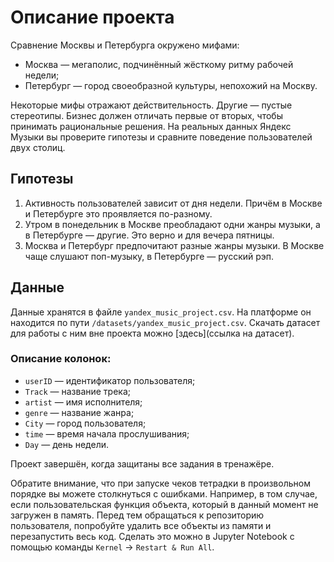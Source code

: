 # Описание проекта

Сравнение Москвы и Петербурга окружено мифами:
- Москва — мегаполис, подчинённый жёсткому ритму рабочей недели;
- Петербург — город своеобразной культуры, непохожий на Москву.

Некоторые мифы отражают действительность. Другие — пустые стереотипы. Бизнес должен отличать первые от вторых, чтобы принимать рациональные решения. На реальных данных Яндекс Музыки вы проверите гипотезы и сравните поведение пользователей двух столиц.

## Гипотезы

1. Активность пользователей зависит от дня недели. Причём в Москве и Петербурге это проявляется по-разному.
2. Утром в понедельник в Москве преобладают одни жанры музыки, а в Петербурге — другие. Это верно и для вечера пятницы.
3. Москва и Петербург предпочитают разные жанры музыки. В Москве чаще слушают поп-музыку, в Петербурге — русский рэп.

## Данные

Данные хранятся в файле `yandex_music_project.csv`. На платформе он находится по пути `/datasets/yandex_music_project.csv`. Скачать датасет для работы с ним вне проекта можно [здесь](ссылка на датасет).

### Описание колонок:

- `userID` — идентификатор пользователя;
- `Track` — название трека;
- `artist` — имя исполнителя;
- `genre` — название жанра;
- `City` — город пользователя;
- `time` — время начала прослушивания;
- `Day` — день недели.

Проект завершён, когда защитаны все задания в тренажёре.

Обратите внимание, что при запуске чеков тетрадки в произвольном порядке вы можете столкнуться с ошибками. Например, в том случае, если пользовательская функция объекта, который в данный момент не загружен в память. Перед тем обращаться к репозиторию пользователя, попробуйте удалить все объекты из памяти и перезапустить весь код. Сделать это можно в Jupyter Notebook с помощью команды `Kernel` → `Restart & Run All`.

